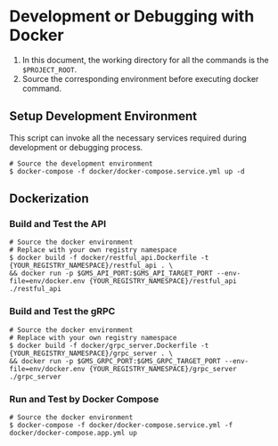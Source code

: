 # Development or Debugging with Docker

1. In this document, the working directory for all the commands is the `$PROJECT_ROOT`.
2. Source the corresponding environment before executing docker command.

## Setup Development Environment

This script can invoke all the necessary services required during development or debugging process.

```shell script
# Source the development environment
$ docker-compose -f docker/docker-compose.service.yml up -d
```

## Dockerization

### Build and Test the API

```shell script
# Source the docker environment
# Replace with your own registry namespace
$ docker build -f docker/restful_api.Dockerfile -t {YOUR_REGISTRY_NAMESPACE}/restful_api . \
&& docker run -p $GMS_API_PORT:$GMS_API_TARGET_PORT --env-file=env/docker.env {YOUR_REGISTRY_NAMESPACE}/restful_api ./restful_api
```

### Build and Test the gRPC

```shell script
# Source the docker environment
# Replace with your own registry namespace
$ docker build -f docker/grpc_server.Dockerfile -t {YOUR_REGISTRY_NAMESPACE}/grpc_server . \
&& docker run -p $GMS_GRPC_PORT:$GMS_GRPC_TARGET_PORT --env-file=env/docker.env {YOUR_REGISTRY_NAMESPACE}/grpc_server ./grpc_server
```

### Run and Test by Docker Compose

```shell script
# Source the docker environment
$ docker-compose -f docker/docker-compose.service.yml -f docker/docker-compose.app.yml up  
```
